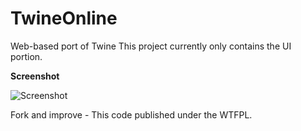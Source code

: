 TwineOnline
===========

Web-based port of Twine
This project currently only contains the UI portion.

**Screenshot**

![Screenshot](https://github.com/lalanotlistening/TwineOnline/blob/master/screenshots/screeeenie.png?raw=true)

Fork and improve - This code published under the WTFPL.
